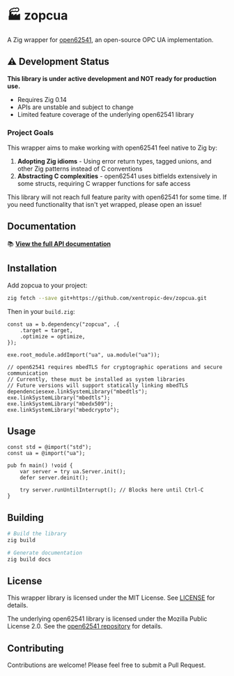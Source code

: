 # 🏭 zopcua

A Zig wrapper for [open62541](https://github.com/open62541/open62541), an open-source OPC UA implementation.

## ⚠️ Development Status

**This library is under active development and NOT ready for production use.**

- Requires Zig 0.14
- APIs are unstable and subject to change
- Limited feature coverage of the underlying open62541 library

### Project Goals

This wrapper aims to make working with open62541 feel native to Zig by:

1. **Adopting Zig idioms** - Using error return types, tagged unions, and other Zig patterns instead of C conventions
2. **Abstracting C complexities** - open62541 uses bitfields extensively in some structs, requiring C wrapper functions for safe access

This library will not reach full feature parity with open62541 for some time. If you need functionality that isn't yet wrapped, please open an issue!

## Documentation

📚 **[View the full API documentation](https://xentropic-dev.github.io/zopcua/)**

## Installation

Add zopcua to your project:

```bash
zig fetch --save git+https://github.com/xentropic-dev/zopcua.git
```

Then in your `build.zig`:

```zig
const ua = b.dependency("zopcua", .{
    .target = target,
    .optimize = optimize,
});

exe.root_module.addImport("ua", ua.module("ua"));

// open62541 requires mbedTLS for cryptographic operations and secure communication
// Currently, these must be installed as system libraries
// Future versions will support statically linking mbedTLS dependenciesexe.linkSystemLibrary("mbedtls");
exe.linkSystemLibrary("mbedtls");
exe.linkSystemLibrary("mbedx509");
exe.linkSystemLibrary("mbedcrypto");
```

## Usage

```zig
const std = @import("std");
const ua = @import("ua");

pub fn main() !void {
    var server = try ua.Server.init();
    defer server.deinit();

    try server.runUntilInterrupt(); // Blocks here until Ctrl-C
}
```

## Building

```bash
# Build the library
zig build

# Generate documentation
zig build docs
```

## License

This wrapper library is licensed under the MIT License. See [LICENSE](LICENSE) for details.

The underlying open62541 library is licensed under the Mozilla Public License 2.0. See the [open62541 repository](https://github.com/open62541/open62541) for details.

## Contributing

Contributions are welcome! Please feel free to submit a Pull Request.
